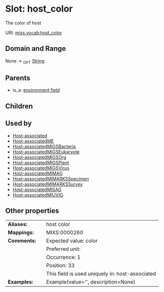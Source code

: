 
# Slot: host_color


The color of host

URI: [mixs.vocab:host_color](https://w3id.org/mixs/vocab/host_color)


## Domain and Range

None ->  <sub>OPT</sub> [String](types/String.md)

## Parents

 *  is_a: [environment field](environment_field.md)

## Children


## Used by

 * [Host-associated](Host-associated.md)
 * [Host-associatedME](Host-associatedME.md)
 * [Host-associatedMIGSBacteria](Host-associatedMIGSBacteria.md)
 * [Host-associatedMIGSEukaryote](Host-associatedMIGSEukaryote.md)
 * [Host-associatedMIGSOrg](Host-associatedMIGSOrg.md)
 * [Host-associatedMIGSPlant](Host-associatedMIGSPlant.md)
 * [Host-associatedMIGSVirus](Host-associatedMIGSVirus.md)
 * [Host-associatedMIMAG](Host-associatedMIMAG.md)
 * [Host-associatedMIMARKSSpecimen](Host-associatedMIMARKSSpecimen.md)
 * [Host-associatedMIMARKSSurvey](Host-associatedMIMARKSSurvey.md)
 * [Host-associatedMISAG](Host-associatedMISAG.md)
 * [Host-associatedMIUVIG](Host-associatedMIUVIG.md)

## Other properties

|  |  |  |
| --- | --- | --- |
| **Aliases:** | | host color |
| **Mappings:** | | MIXS:0000260 |
| **Comments:** | | Expected value: color |
|  | | Preferred unit:  |
|  | | Occurrence: 1 |
|  | | Position: 33 |
|  | | This field is used uniquely in: host-associated |
| **Examples:** | | Example(value='', description=None) |

